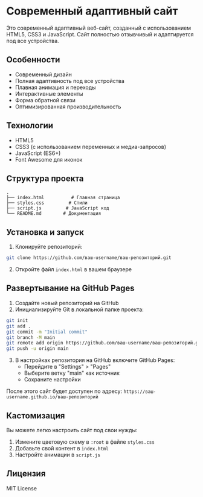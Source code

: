 # Современный адаптивный сайт

Это современный адаптивный веб-сайт, созданный с использованием HTML5, CSS3 и JavaScript. Сайт полностью отзывчивый и адаптируется под все устройства.

## Особенности

- Современный дизайн
- Полная адаптивность под все устройства
- Плавная анимация и переходы
- Интерактивные элементы
- Форма обратной связи
- Оптимизированная производительность

## Технологии

- HTML5
- CSS3 (с использованием переменных и медиа-запросов)
- JavaScript (ES6+)
- Font Awesome для иконок

## Структура проекта

```
.
├── index.html          # Главная страница
├── styles.css         # Стили
├── script.js         # JavaScript код
└── README.md        # Документация
```

## Установка и запуск

1. Клонируйте репозиторий:
```bash
git clone https://github.com/ваш-username/ваш-репозиторий.git
```

2. Откройте файл `index.html` в вашем браузере

## Развертывание на GitHub Pages

1. Создайте новый репозиторий на GitHub
2. Инициализируйте Git в локальной папке проекта:
```bash
git init
git add .
git commit -m "Initial commit"
git branch -M main
git remote add origin https://github.com/ваш-username/ваш-репозиторий.git
git push -u origin main
```

3. В настройках репозитория на GitHub включите GitHub Pages:
   - Перейдите в "Settings" > "Pages"
   - Выберите ветку "main" как источник
   - Сохраните настройки

После этого сайт будет доступен по адресу: `https://ваш-username.github.io/ваш-репозиторий`

## Кастомизация

Вы можете легко настроить сайт под свои нужды:

1. Измените цветовую схему в `:root` в файле `styles.css`
2. Добавьте свой контент в `index.html`
3. Настройте анимации в `script.js`

## Лицензия

MIT License 